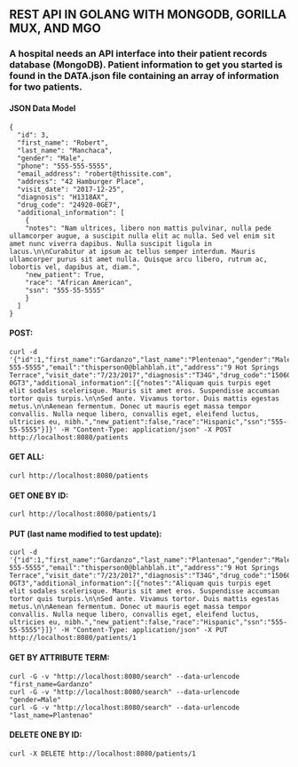 ## REST API IN GOLANG WITH MONGODB, GORILLA MUX, AND MGO

### A hospital needs an API interface into their patient records database (MongoDB). Patient information to get you started is found in the DATA.json file containing an array of information for two patients.

#### JSON Data Model
```
{
  "id": 3,
  "first_name": "Robert",
  "last_name": "Manchaca",
  "gender": "Male",
  "phone": "555-555-5555",
  "email_address": "robert@thissite.com",
  "address": "42 Hamburger Place",
  "visit_date": "2017-12-25",
  "diagnosis": "H1318AX",
  "drug_code": "24920-0GE7",
  "additional_information": [
    {
    "notes": "Nam ultrices, libero non mattis pulvinar, nulla pede ullamcorper augue, a suscipit nulla elit ac nulla. Sed vel enim sit amet nunc viverra dapibus. Nulla suscipit ligula in lacus.\n\nCurabitur at ipsum ac tellus semper interdum. Mauris ullamcorper purus sit amet nulla. Quisque arcu libero, rutrum ac, lobortis vel, dapibus at, diam.",
    "new_patient": True,
    "race": "African American",
    "ssn": "555-55-5555"
    }
  ]
}
```

#### POST:
```
curl -d '{"id":1,"first_name":"Gardanzo","last_name":"Plentenao","gender":"Male","phone_number":"555-555-5555","email":"thisperson0@blahblah.it","address":"9 Hot Springs Terrace","visit_date":"7/23/2017","diagnosis":"T34G","drug_code":"15060-0GT3","additional_information":[{"notes":"Aliquam quis turpis eget elit sodales scelerisque. Mauris sit amet eros. Suspendisse accumsan tortor quis turpis.\n\nSed ante. Vivamus tortor. Duis mattis egestas metus.\n\nAenean fermentum. Donec ut mauris eget massa tempor convallis. Nulla neque libero, convallis eget, eleifend luctus, ultricies eu, nibh.","new_patient":false,"race":"Hispanic","ssn":"555-55-5555"}]}' -H "Content-Type: application/json" -X POST http://localhost:8080/patients
```

#### GET ALL:
```
curl http://localhost:8080/patients
```

#### GET ONE BY ID:
```
curl http://localhost:8080/patients/1
```

#### PUT (last name modified to test update):
```
curl -d '{"id":1,"first_name":"Gardanzo","last_name":"Plantenao","gender":"Male","phone_number":"555-555-5555","email":"thisperson0@blahblah.it","address":"9 Hot Springs Terrace","visit_date":"7/23/2017","diagnosis":"T34G","drug_code":"15060-0GT3","additional_information":[{"notes":"Aliquam quis turpis eget elit sodales scelerisque. Mauris sit amet eros. Suspendisse accumsan tortor quis turpis.\n\nSed ante. Vivamus tortor. Duis mattis egestas metus.\n\nAenean fermentum. Donec ut mauris eget massa tempor convallis. Nulla neque libero, convallis eget, eleifend luctus, ultricies eu, nibh.","new_patient":false,"race":"Hispanic","ssn":"555-55-5555"}]}' -H "Content-Type: application/json" -X PUT http://localhost:8080/patients/1
```

#### GET BY ATTRIBUTE TERM:
```
curl -G -v "http://localhost:8080/search" --data-urlencode "first_name=Gardanzo"
curl -G -v "http://localhost:8080/search" --data-urlencode "gender=Male"
curl -G -v "http://localhost:8080/search" --data-urlencode "last_name=Plantenao"
```

#### DELETE ONE BY ID:
```
curl -X DELETE http://localhost:8080/patients/1
```